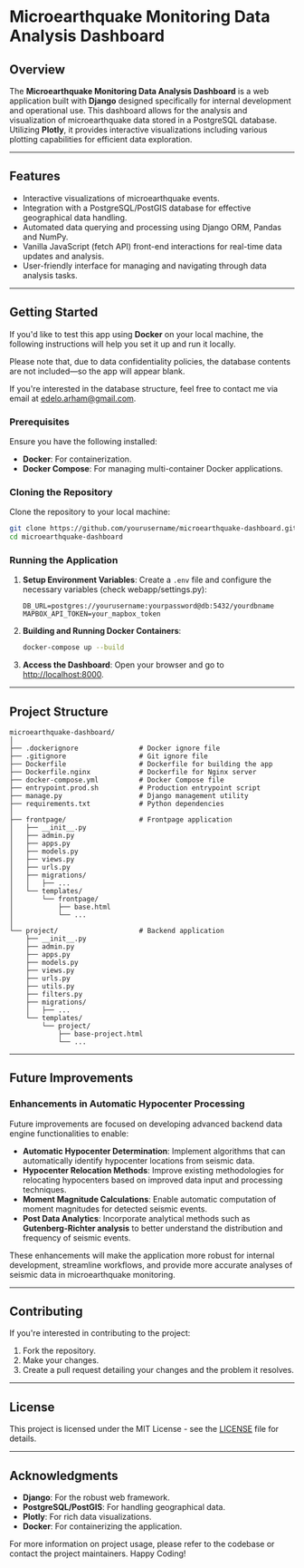 # Microearthquake Monitoring Data Analysis Dashboard

## Overview

The **Microearthquake Monitoring Data Analysis Dashboard** is a web application built with **Django** designed specifically for internal development and operational use. This dashboard allows for the analysis and visualization of microearthquake data stored in a PostgreSQL database. Utilizing **Plotly**, it provides interactive visualizations including various plotting capabilities for efficient data exploration.

---

## Features

- Interactive visualizations of microearthquake events.
- Integration with a PostgreSQL/PostGIS database for effective geographical data handling.
- Automated data querying and processing using Django ORM, Pandas and NumPy.
- Vanilla JavaScript (fetch API) front-end interactions for real-time data updates and analysis.
- User-friendly interface for managing and navigating through data analysis tasks.

---

## Getting Started

If you'd like to test this app using **Docker** on your local machine, the following instructions will help you set it up and run it locally.

Please note that, due to data confidentiality policies, the database contents are not included—so the app will appear blank.

If you're interested in the database structure, feel free to contact me via email at [edelo.arham@gmail.com](mailto:edelo.arham@gmail.com).

### Prerequisites

Ensure you have the following installed:

- **Docker**: For containerization.
- **Docker Compose**: For managing multi-container Docker applications.

### Cloning the Repository

Clone the repository to your local machine:

```bash
git clone https://github.com/yourusername/microearthquake-dashboard.git
cd microearthquake-dashboard
```

### Running the Application

1. **Setup Environment Variables**: Create a `.env` file and configure the necessary variables (check webapp/settings.py):
    ```env
    DB_URL=postgres://yourusername:yourpassword@db:5432/yourdbname
    MAPBOX_API_TOKEN=your_mapbox_token
    ```

2. **Building and Running Docker Containers**:
   ```bash
   docker-compose up --build
   ```

3. **Access the Dashboard**: Open your browser and go to [http://localhost:8000](http://localhost:8000). 

---

## Project Structure

```plaintext
microearthquake-dashboard/
│
├── .dockerignore               # Docker ignore file
├── .gitignore                  # Git ignore file
├── Dockerfile                  # Dockerfile for building the app
├── Dockerfile.nginx            # Dockerfile for Nginx server
├── docker-compose.yml          # Docker Compose file
├── entrypoint.prod.sh          # Production entrypoint script
├── manage.py                   # Django management utility
├── requirements.txt            # Python dependencies
│
├── frontpage/                  # Frontpage application
│   ├── __init__.py
│   ├── admin.py
│   ├── apps.py
│   ├── models.py
│   ├── views.py
│   ├── urls.py
│   ├── migrations/
│   │   ├── ...
│   └── templates/
│       └── frontpage/
│           ├── base.html
│           └── ...
│
└── project/                    # Backend application
    ├── __init__.py
    ├── admin.py
    ├── apps.py
    ├── models.py
    ├── views.py
    ├── urls.py
    ├── utils.py
    ├── filters.py
    ├── migrations/
    │   ├── ...
    └── templates/
        └── project/
            ├── base-project.html
            └── ...
```

---

## Future Improvements

### Enhancements in Automatic Hypocenter Processing

Future improvements are focused on developing advanced backend data engine functionalities to enable:

- **Automatic Hypocenter Determination**: Implement algorithms that can automatically identify hypocenter locations from seismic data.
- **Hypocenter Relocation Methods**: Improve existing methodologies for relocating hypocenters based on improved data input and processing techniques.
- **Moment Magnitude Calculations**: Enable automatic computation of moment magnitudes for detected seismic events.
- **Post Data Analytics**: Incorporate analytical methods such as **Gutenberg-Richter analysis** to better understand the distribution and frequency of seismic events.

These enhancements will make the application more robust for internal development, streamline workflows, and provide more accurate analyses of seismic data in microearthquake monitoring.

---

## Contributing

If you're interested in contributing to the project:

1. Fork the repository.
2. Make your changes.
3. Create a pull request detailing your changes and the problem it resolves.

---

## License

This project is licensed under the MIT License - see the [LICENSE](LICENSE) file for details.

---

## Acknowledgments

- **Django**: For the robust web framework.
- **PostgreSQL/PostGIS**: For handling geographical data.
- **Plotly**: For rich data visualizations.
- **Docker**: For containerizing the application.

For more information on project usage, please refer to the codebase or contact the project maintainers. Happy Coding!
